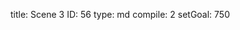 title:          Scene 3
ID:             56
type:           md
compile:        2
setGoal:        750


